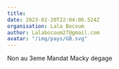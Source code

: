```yaml
---
title: 
date: 2023-02-20T22:04:06.524Z
organisation: Lala Bocoum
author: Lalabocoum27@gmail.com
avatar: "/img/pays/GB.svg"
---
```


Non au 3eme Mandat Macky degage